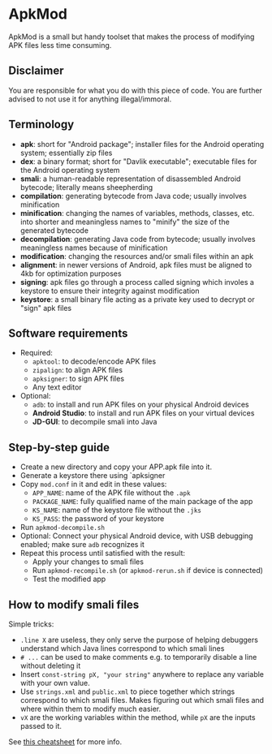 # ApkMod

ApkMod is a small but handy toolset that makes the process of modifying APK files less time consuming.

## Disclaimer

You are responsible for what you do with this piece of code. You are further advised to not use it for anything illegal/immoral.

## Terminology

- **apk**: short for "Android package"; installer files for the Android operating system; essentially zip files
- **dex**: a binary format; short for "Davlik executable"; executable files for the Android operating system
- **smali**: a human-readable representation of disassembled Android bytecode; literally means sheepherding
- **compilation**: generating bytecode from Java code; usually involves minification
- **minification**: changing the names of variables, methods, classes, etc. into shorter and meaningless names to "minify" the size of the generated bytecode
- **decompilation**: generating Java code from bytecode; usually involves meaningless names because of minification
- **modification**: changing the resources and/or smali files within an apk
- **alignment**: in newer versions of Android, apk files must be aligned to 4kb for optimization purposes
- **signing**: apk files go through a process called signing which involes a keystore to ensure their integrity against modification
- **keystore**: a small binary file acting as a private key used to decrypt or "sign" apk files

## Software requirements

- Required:
  - `apktool`: to decode/encode APK files
  - `zipalign`: to align APK files
  - `apksigner`: to sign APK files
  - Any text editor
- Optional:
  - `adb`: to install and run APK files on your physical Android devices
  - **Android Studio**: to install and run APK files on your virtual devices
  - **JD-GUI**: to decompile smali into Java

## Step-by-step guide

- Create a new directory and copy your APP.apk file into it.
- Generate a keystore there using `apksigner
- Copy `mod.conf` in it and edit in these values:
  - `APP_NAME`: name of the APK file without the `.apk`
  - `PACKAGE_NAME`: fully qualified name of the main package of the app
  - `KS_NAME`: name of the keystore file without the `.jks`
  - `KS_PASS`: the password of your keystore
- Run `apkmod-decompile.sh`
- Optional: Connect your physical Android device, with USB debugging enabled; make sure `adb` recognizes it
- Repeat this process until satisfied with the result:
  - Apply your changes to smali files
  - Run `apkmod-recompile.sh` (or `apkmod-rerun.sh` if device is connected)
  - Test the modified app

## How to modify smali files

Simple tricks:

- `.line X` are useless, they only serve the purpose of helping debuggers understand which Java lines correspond to which smali lines
- `# ...` can be used to make comments e.g. to temporarily disable a line without deleting it
- Insert `const-string pX, "your string"` anywhere to replace any variable with your own value.
- Use `strings.xml` and `public.xml` to piece together which strings correspond to which smali files. Makes figuring out which smali files and where within them to modify much easier.
- `vX` are the working variables within the method, while `pX` are the inputs passed to it.

See [this cheatsheet](https://gist.githubusercontent.com/AadilGillani/8c5690ebbaceda2914f9dc37197bd154/raw/60299beeb35b53185cd33fb69fa004a9ca81b82e/smali-cheatsheet.txt) for more info.
